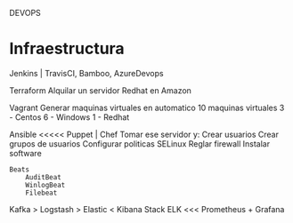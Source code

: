 

DEVOPS 

# Infraestructura

Jenkins | TravisCI, Bamboo, AzureDevops

Terraform
    Alquilar un servidor Redhat en Amazon

Vagrant
    Generar maquinas virtuales en automatico 
        10 maquinas virtuales
            3 - Centos
            6 - Windows
            1 - Redhat

Ansible     <<<<<    Puppet | Chef
    Tomar ese servidor y:
        Crear usuarios
        Crear grupos de usuarios
        Configurar politicas SELinux
        Reglar firewall
        Instalar software
        
    Beats
        AuditBeat
        WinlogBeat
        Filebeat
    
Kafka > Logstash > Elastic < Kibana
    Stack ELK
                                    <<< Prometheus + Grafana
